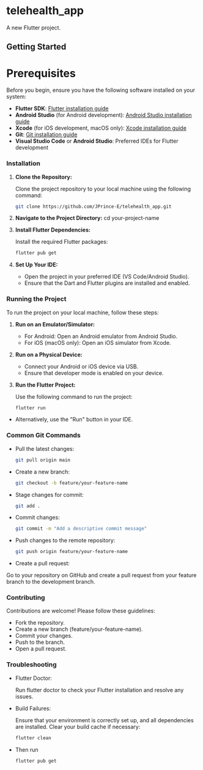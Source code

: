 # telehealth_app

A new Flutter project.

## Getting Started

# Prerequisites

Before you begin, ensure you have the following software installed on your system:

- **Flutter SDK**: [Flutter installation guide](https://flutter.dev/docs/get-started/install)
- **Android Studio** (for Android development): [Android Studio installation guide](https://developer.android.com/studio)
- **Xcode** (for iOS development, macOS only): [Xcode installation guide](https://developer.apple.com/xcode/)
- **Git**: [Git installation guide](https://git-scm.com/book/en/v2/Getting-Started-Installing-Git)
- **Visual Studio Code** or **Android Studio**: Preferred IDEs for Flutter development

### Installation

1. **Clone the Repository:**

   Clone the project repository to your local machine using the following command:

   ```bash
   git clone https://github.com/JPrince-E/telehealth_app.git

2. **Navigate to the Project Directory:**
   cd your-project-name

3. **Install Flutter Dependencies:**

   Install the required Flutter packages:

    ```bash
    flutter pub get

4. **Set Up Your IDE:**

    - Open the project in your preferred IDE (VS Code/Android Studio).
    - Ensure that the Dart and Flutter plugins are installed and enabled.

### Running the Project
To run the project on your local machine, follow these steps:

1. **Run on an Emulator/Simulator:**

    - For Android: Open an Android emulator from Android Studio.
    - For iOS (macOS only): Open an iOS simulator from Xcode.
2. **Run on a Physical Device:**

    - Connect your Android or iOS device via USB.
    - Ensure that developer mode is enabled on your device.
3. **Run the Flutter Project:**

   Use the following command to run the project:

   ```bash
   flutter run

- Alternatively, use the "Run" button in your IDE.


### Common Git Commands
- Pull the latest changes:

   ```bash
   git pull origin main

- Create a new branch:

   ```bash
   git checkout -b feature/your-feature-name

- Stage changes for commit:

   ```bash
   git add .

- Commit changes:

   ```bash
   git commit -m "Add a descriptive commit message"

- Push changes to the remote repository:

   ```bash
   git push origin feature/your-feature-name

- Create a pull request:

Go to your repository on GitHub and create a pull request from your feature branch to the development branch.


### Contributing
Contributions are welcome! Please follow these guidelines:

- Fork the repository.
- Create a new branch (feature/your-feature-name).
- Commit your changes.
- Push to the branch.
- Open a pull request.

### Troubleshooting

- Flutter Doctor:

  Run flutter doctor to check your Flutter installation and resolve any issues.

- Build Failures:

  Ensure that your environment is correctly set up, and all dependencies are installed. Clear your build cache if necessary:

   ```bash
  flutter clean

- Then run

   ```bash
  flutter pub get


